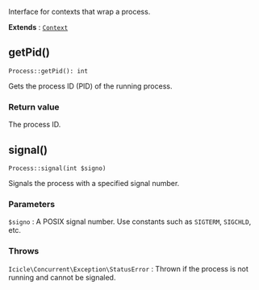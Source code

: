 Interface for contexts that wrap a process.

**Extends**
:   [`Context`](Context.md)


## getPid()

    Process::getPid(): int

Gets the process ID (PID) of the running process.

### Return value
The process ID.


## signal()

    Process::signal(int $signo)

Signals the process with a specified signal number.

### Parameters
`$signo`
:   A POSIX signal number. Use constants such as `SIGTERM`, `SIGCHLD`, etc.

### Throws
`Icicle\Concurrent\Exception\StatusError`
:   Thrown if the process is not running and cannot be signaled.
